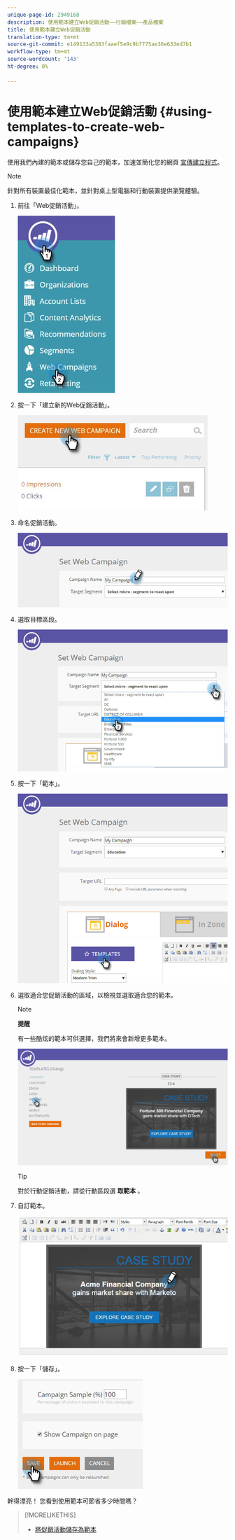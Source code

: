 ```yaml
---
unique-page-id: 2949168
description: 使用範本建立Web促銷活動——行銷檔案——產品檔案
title: 使用範本建立Web促銷活動
translation-type: tm+mt
source-git-commit: e149133a5383faaef5e9c9b7775ae36e633ed7b1
workflow-type: tm+mt
source-wordcount: '143'
ht-degree: 0%

---
```



# 使用範本建立Web促銷活動 {#using-templates-to-create-web-campaigns}

使用我們內建的範本或儲存您自己的範本，加速並簡化您的網頁 [宣傳建立程式](save-your-campaign-as-a-template.md)。

>[!NOTE]
>
>針對所有裝置最佳化範本，並針對桌上型電腦和行動裝置提供瀏覽體驗。

1. 前往「Web促銷活動」。

   ![](assets/web-campaigns-hand.jpg)

1. 按一下「建立新的Web促銷活動」。

   ![](assets/create-new-web-campaign-create-hand.jpg)

1. 命名促銷活動。

   ![](assets/set-web-campaign-my-campaign-hand.jpg)

1. 選取目標區段。

   ![](assets/set-web-campaign-education.jpg)

1. 按一下「範本」。

   ![](assets/templates.png)

1. 選取適合您促銷活動的區域，以檢視並選取適合您的範本。

   >[!NOTE]
   >
   >**提醒**
   >
   >有一些酷炫的範本可供選擇，我們將來會新增更多範本。

   ![](assets/select.png)

   >[!TIP]
   >
   >對於行動促銷活動，請從行動區段選 **取範本** 。

1. 自訂範本。

   ![](assets/customize-template.jpg)

1. 按一下「儲存」。

   ![](assets/click-save-hand.jpg)

幹得漂亮！ 您看到使用範本可節省多少時間嗎？

>[!MORELIKETHIS]
>
>* [將促銷活動儲存為範本](save-your-campaign-as-a-template.md)

>



